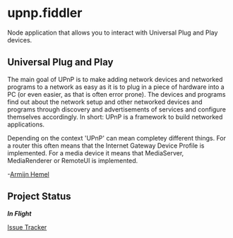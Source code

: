 # upnp.fiddler

Node application that allows you to interact with Universal Plug and Play devices.  



## Universal Plug and Play
 

The main goal of UPnP is to make adding network devices and networked programs to a network as easy as it is to plug in a piece of hardware into a PC (or even easier, as that is often error prone). The devices and programs find out about the network setup and other networked devices and programs through discovery and advertisements of services and configure themselves accordingly. In short: UPnP is a framework to build networked applications.


Depending on the context 'UPnP' can mean completey different things. For a router this often means that the Internet Gateway Device Profile is implemented. For a media device it means that MediaServer, MediaRenderer or RemoteUI is implemented.

-[Armijn Hemel](http://www.upnp-hacks.org/upnp.html) 

## Project Status

***In Flight***

[Issue Tracker](https://github.com/kevinmesiab/upnp.fiddler/issues)
